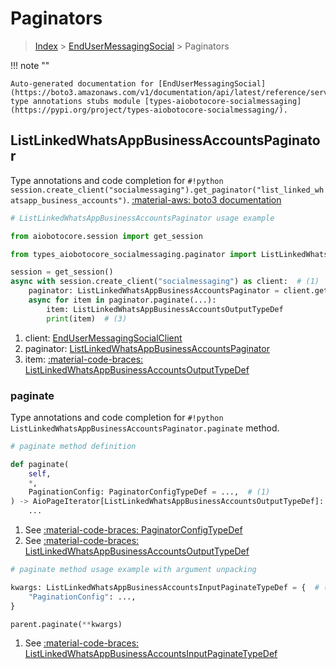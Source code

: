 # Paginators

> [Index](../README.md) > [EndUserMessagingSocial](./README.md) > Paginators

!!! note ""

    Auto-generated documentation for [EndUserMessagingSocial](https://boto3.amazonaws.com/v1/documentation/api/latest/reference/services/socialmessaging.html#endusermessagingsocial)
    type annotations stubs module [types-aiobotocore-socialmessaging](https://pypi.org/project/types-aiobotocore-socialmessaging/).

## ListLinkedWhatsAppBusinessAccountsPaginator

Type annotations and code completion for `#!python session.create_client("socialmessaging").get_paginator("list_linked_whatsapp_business_accounts")`.
[:material-aws: boto3 documentation](https://boto3.amazonaws.com/v1/documentation/api/latest/reference/services/socialmessaging/paginator/ListLinkedWhatsAppBusinessAccounts.html#EndUserMessagingSocial.Paginator.ListLinkedWhatsAppBusinessAccounts)

```python
# ListLinkedWhatsAppBusinessAccountsPaginator usage example

from aiobotocore.session import get_session

from types_aiobotocore_socialmessaging.paginator import ListLinkedWhatsAppBusinessAccountsPaginator

session = get_session()
async with session.create_client("socialmessaging") as client:  # (1)
    paginator: ListLinkedWhatsAppBusinessAccountsPaginator = client.get_paginator("list_linked_whatsapp_business_accounts")  # (2)
    async for item in paginator.paginate(...):
        item: ListLinkedWhatsAppBusinessAccountsOutputTypeDef
        print(item)  # (3)
```

1. client: [EndUserMessagingSocialClient](./client.md)
2. paginator: [ListLinkedWhatsAppBusinessAccountsPaginator](./paginators.md#listlinkedwhatsappbusinessaccountspaginator)
3. item: [:material-code-braces: ListLinkedWhatsAppBusinessAccountsOutputTypeDef](./type_defs.md#listlinkedwhatsappbusinessaccountsoutputtypedef) 


### paginate

Type annotations and code completion for `#!python ListLinkedWhatsAppBusinessAccountsPaginator.paginate` method.

```python
# paginate method definition

def paginate(
    self,
    *,
    PaginationConfig: PaginatorConfigTypeDef = ...,  # (1)
) -> AioPageIterator[ListLinkedWhatsAppBusinessAccountsOutputTypeDef]:  # (2)
    ...
```

1. See [:material-code-braces: PaginatorConfigTypeDef](./type_defs.md#paginatorconfigtypedef) 
2. See [:material-code-braces: ListLinkedWhatsAppBusinessAccountsOutputTypeDef](./type_defs.md#listlinkedwhatsappbusinessaccountsoutputtypedef) 


```python
# paginate method usage example with argument unpacking

kwargs: ListLinkedWhatsAppBusinessAccountsInputPaginateTypeDef = {  # (1)
    "PaginationConfig": ...,
}

parent.paginate(**kwargs)
```

1. See [:material-code-braces: ListLinkedWhatsAppBusinessAccountsInputPaginateTypeDef](./type_defs.md#listlinkedwhatsappbusinessaccountsinputpaginatetypedef) 
